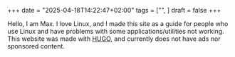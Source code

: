 +++
date = "2025-04-18T14:22:47+02:00"
tags = ["", ]
draft = false
+++


<!--more-->

Hello, I am Max.
I love Linux, and I made this site as a guide for people who
use Linux and have problems with some applications/utilities not working. This
website was made with [HUGO](https://gohugo.io), and currently does not have
ads nor sponsored content.

<!-- ## Website Monetization: -->
<!-- 1. Donations: -->
<!--    - Privacy-preserving platforms -->
<!--    - [Monero](https://www.getmonero.org/) -->
<!-- 2. Sponsorships: -->
<!--    - Chosen after extensively trying out their product without any special treatment (reduced/no cost, premium features/features not available for standard users/features not *yet* available for all users). -->
<!--    - Will not respond to emails and other messages trying to get me to sponsor their product/service. -->
<!--    - Sponsorship segment will not be in article, it will always be on the side/bottom of the website. -->
<!--    - Only text, images and normal links. (No videos nor tracking links, for preserving bandwidth and privacy) -->
<!--    - If i will make an article about sponsored content, it will be clearly labeled and tagged as such -->

<!-- If I would want to monetize this website, i would do -->
<!-- so with: -->

<!-- If, in the future, I decide that I will monetize this website, I will do so with: -->
<!-- 1. Sponsorships, that I would choose, and they would be on the side/bottom of -->
<!--    the website and there would be only images, normal links and static text, not videos nor -->
<!--    tracking links, for conserving bandwidth, and preserving privacy. -->
<!-- 2. Donations, using only privacy-preserving platforms/methods. -->
<!-- and i will add it to this website's privacy policy -->
<!-- 3. Subscriptions, using the same services as for donations, -->
<!-- and the content will be later (1 month later) released for people without subscription -->
<!--end-->

